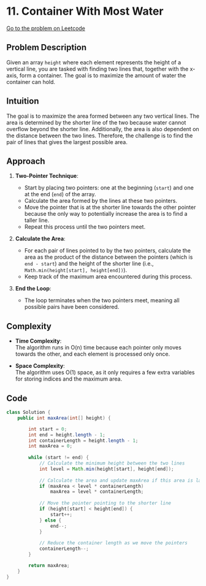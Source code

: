 # 11. Container With Most Water

[Go to the problem on Leetcode](https://leetcode.com/problems/container-with-most-water/)

## Problem Description
Given an array `height` where each element represents the height of a vertical line, you are tasked with finding two lines that, together with the x-axis, form a container. The goal is to maximize the amount of water the container can hold.

## Intuition
The goal is to maximize the area formed between any two vertical lines. The area is determined by the shorter line of the two because water cannot overflow beyond the shorter line. Additionally, the area is also dependent on the distance between the two lines. Therefore, the challenge is to find the pair of lines that gives the largest possible area.

## Approach
1. **Two-Pointer Technique**:  
   - Start by placing two pointers: one at the beginning (`start`) and one at the end (`end`) of the array.
   - Calculate the area formed by the lines at these two pointers.
   - Move the pointer that is at the shorter line towards the other pointer because the only way to potentially increase the area is to find a taller line.
   - Repeat this process until the two pointers meet.

2. **Calculate the Area**:
   - For each pair of lines pointed to by the two pointers, calculate the area as the product of the distance between the pointers (which is `end - start`) and the height of the shorter line (i.e., `Math.min(height[start], height[end])`).
   - Keep track of the maximum area encountered during this process.

3. **End the Loop**:
   - The loop terminates when the two pointers meet, meaning all possible pairs have been considered.

## Complexity

- **Time Complexity**:  
  The algorithm runs in O(n) time because each pointer only moves towards the other, and each element is processed only once.

- **Space Complexity**:  
  The algorithm uses O(1) space, as it only requires a few extra variables for storing indices and the maximum area.

## Code

```java
class Solution {
    public int maxArea(int[] height) {

        int start = 0;
        int end = height.length - 1;
        int containerLength = height.length - 1;
        int maxArea = 0;
        
        while (start != end) {
            // Calculate the minimum height between the two lines
            int level = Math.min(height[start], height[end]);
            
            // Calculate the area and update maxArea if this area is larger
            if (maxArea < level * containerLength) 
                maxArea = level * containerLength;
            
            // Move the pointer pointing to the shorter line
            if (height[start] < height[end]) {
                start++;
            } else {
                end--;
            }
            
            // Reduce the container length as we move the pointers
            containerLength--;
        }

        return maxArea;
    }
}